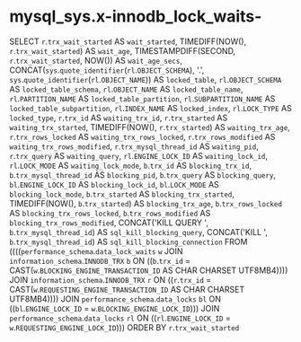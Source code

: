 # mysql_sys.x-innodb_lock_waits-

SELECT 
    `r`.`trx_wait_started` AS `wait_started`,
    TIMEDIFF(NOW(), `r`.`trx_wait_started`) AS `wait_age`,
    TIMESTAMPDIFF(SECOND,
        `r`.`trx_wait_started`,
        NOW()) AS `wait_age_secs`,
    CONCAT(`sys`.`quote_identifier`(`rl`.`OBJECT_SCHEMA`),
            '.',
            `sys`.`quote_identifier`(`rl`.`OBJECT_NAME`)) AS `locked_table`,
    `rl`.`OBJECT_SCHEMA` AS `locked_table_schema`,
    `rl`.`OBJECT_NAME` AS `locked_table_name`,
    `rl`.`PARTITION_NAME` AS `locked_table_partition`,
    `rl`.`SUBPARTITION_NAME` AS `locked_table_subpartition`,
    `rl`.`INDEX_NAME` AS `locked_index`,
    `rl`.`LOCK_TYPE` AS `locked_type`,
    `r`.`trx_id` AS `waiting_trx_id`,
    `r`.`trx_started` AS `waiting_trx_started`,
    TIMEDIFF(NOW(), `r`.`trx_started`) AS `waiting_trx_age`,
    `r`.`trx_rows_locked` AS `waiting_trx_rows_locked`,
    `r`.`trx_rows_modified` AS `waiting_trx_rows_modified`,
    `r`.`trx_mysql_thread_id` AS `waiting_pid`,
    `r`.`trx_query` AS `waiting_query`,
    `rl`.`ENGINE_LOCK_ID` AS `waiting_lock_id`,
    `rl`.`LOCK_MODE` AS `waiting_lock_mode`,
    `b`.`trx_id` AS `blocking_trx_id`,
    `b`.`trx_mysql_thread_id` AS `blocking_pid`,
    `b`.`trx_query` AS `blocking_query`,
    `bl`.`ENGINE_LOCK_ID` AS `blocking_lock_id`,
    `bl`.`LOCK_MODE` AS `blocking_lock_mode`,
    `b`.`trx_started` AS `blocking_trx_started`,
    TIMEDIFF(NOW(), `b`.`trx_started`) AS `blocking_trx_age`,
    `b`.`trx_rows_locked` AS `blocking_trx_rows_locked`,
    `b`.`trx_rows_modified` AS `blocking_trx_rows_modified`,
    CONCAT('KILL QUERY ', `b`.`trx_mysql_thread_id`) AS `sql_kill_blocking_query`,
    CONCAT('KILL ', `b`.`trx_mysql_thread_id`) AS `sql_kill_blocking_connection`
FROM
    ((((`performance_schema`.`data_lock_waits` `w`
    JOIN `information_schema`.`INNODB_TRX` `b` ON ((`b`.`trx_id` = CAST(`w`.`BLOCKING_ENGINE_TRANSACTION_ID` AS CHAR CHARSET UTF8MB4))))
    JOIN `information_schema`.`INNODB_TRX` `r` ON ((`r`.`trx_id` = CAST(`w`.`REQUESTING_ENGINE_TRANSACTION_ID` AS CHAR CHARSET UTF8MB4))))
    JOIN `performance_schema`.`data_locks` `bl` ON ((`bl`.`ENGINE_LOCK_ID` = `w`.`BLOCKING_ENGINE_LOCK_ID`)))
    JOIN `performance_schema`.`data_locks` `rl` ON ((`rl`.`ENGINE_LOCK_ID` = `w`.`REQUESTING_ENGINE_LOCK_ID`)))
ORDER BY `r`.`trx_wait_started`
